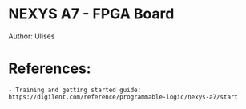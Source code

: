 # NEXYS A7 - FPGA Board 
Author: Ulises

# References:
	- Training and getting started guide: https://digilent.com/reference/programmable-logic/nexys-a7/start
